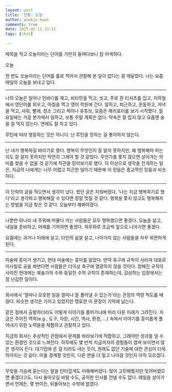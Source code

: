 ```yaml
---  
layout: post  
title: '근황: 오늘'  
author: wookje.kwon  
comments: true  
date: 2025-02-11 23:15  
tags: [chat]  
  
---  
```


제목을 적고 오늘이라는 단어를 가만히 들여다보니 참 어색하다.  

오늘  

한 번도 오늘이라는 단어를 홀로 적어서 관찰해 본 일이 없다는 걸 깨달았다. 나는 요즘 매일의 오늘을 보내고 있다.  

---

나의 오늘은 일어나 인바디를 재고, 비타민을 먹고, 씻고, 주로 흰 티셔츠를 입고, 지하철에서 영단어를 외우고, 아침을 먹고 영어 학원에 간다. 일하고, 퇴근하고, 운동하고, 저녁을 먹고, 샤워, 빨래, 청소 그리고 책이나 유튜브, 요즘은 해리포터를 보기 시작했다. 월요일에는 가끔 본가에서 일하고, 보통 주말 계획은 없다. 약속은 잘 잡지 않고 요즘엔 술을 잘 먹지 않는다. 연애도 잘 하고 있다.  

루틴에 따라 행동하는 것은 아니다. 난 루틴을 정하는 걸 좋아하지 않는다.  

---

난 내가 행복하길 바라기로 했다. 행복이 무엇인지 잘 알지 못하지만, 왜 행복해야 하는지도 잘 알지 못하지만 막연히 그래야 할 것 같았다. 무언가를 쫓지 않으면 살아가는 의미를 찾을 수 없을 것 같기에 직관을 믿어보기로 했다. 이 이상으로 생각을 전개하는 일은, 지금의 나에게는 너무 어렵고 피곤한 일이기 때문에 이 믿음은 종교적인 믿음과 비슷하다.  

---

이 단락의 글을 적으면서 생각이 났다. 썼던 글은 지워버렸다. '나는 지금 행복하기로 했다'라고 생각하고 행복해질 수 있다면 정말 멋질 것 같다. 행복을 쫓지 않고도 행복해지는 방법을 지금 찾은 것 같다. 오늘부터 해봐야겠다.  

---

나뿐만 아니라 내 주위에 머물다 가는 사람들은 모두 행복했으면 좋겠다. 오늘을 살고, 내일을 준비하고, 어제를 기억하면 좋겠다. 하루하루 조금씩 앞으로 나아가면 좋겠다.  

요즘에는 과거나 미래에 살고, 타인의 삶을 살고, 나아가지 않는 사람들을 자꾸 외면하게 된다.  

---

미술에 흥미가 생기고, 현대 미술에는 흥미를 잃었다. 만약 축구에 규칙이 사라져 대포로 미사일로 공을 쏴댄다면 사람들은 더이상 축구에 열광하지 않을 것이다. 정해진 규칙이 사라진 현대에는 예술가의 수와 동일한 수의 규칙이 존재하는데, 감상하는 입장에서는 참 난감한 일이다.  

---

회사에서 '얼마나 모호한 일을 얼마나 잘 풀어낼 수 있는가'라는 관점의 역량 척도를 배웠다. 비슷한 생각은 가지고 있었지만 명료한 이 문장이 기억에 남는다.  

같은 점에서 출발하더라도 어떻게 이야기를 풀어가냐에 따라 다른 미래가 그려진다. 지금은 주어진 맥락(e.g., 도구, 자원, 시간, 역사, 환경, ...) 속에서 이야기를 흥미롭게 풀어내기 위한 노력들을 체험하고 관찰하고 있다.  

지금의 회사는 추상적인 관점에서 문제를 바라보기에 적합하고, 그래야만 성과를 낼 수 있는 환경인 것으로 느껴진다. 하루에도 몇 번씩 지금까지의 경험들이 겹쳐 보이면서 많은 생각이 든다. 대기업에 온 걸 티라도 내는 듯이, 원래도 없던 기술에 대한 관심이 더욱 작아지는 것 같다. 이를 경계할 것인지, 다른 면을 더 밀고 나아갈 것인지 아직 모르겠다.  

---

무엇을 가슴에 묻는다는 말을 안타깝게도 이해해버렸다. 많이 고민해봤지만 잊어버렸으면 좋겠다고도, 다시 돌아오길 바랄 수도, 공허한 인사를 건넬 수도 없다. 매일을 살아가면서 언제든, 몇 번이든, 뒤돌아보는 수밖에 없겠다.  

